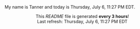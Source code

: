 My name is Tanner and today is Thursday, July 6, 11:27 PM EDT.

<p align="center">This <i>README</i> file is generated <b>every 3 hours</b>!</br>Last refresh: Thursday, July 6, 11:27 PM EDT<br /></p>
